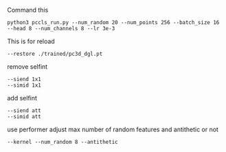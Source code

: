 

Command this

```
python3 pccls_run.py --num_random 20 --num_points 256 --batch_size 16 --head 8 --num_channels 8 --lr 3e-3
```

This is for reload
```
--restore ./trained/pc3d_dgl.pt
```
remove selfint
```
--siend 1x1  
--simid 1x1  
```

 add selfint
```
--siend att 
--simid att 
```


 use performer
 adjust max number of random features and antithetic or not
```
--kernel --num_random 8 --antithetic
```
